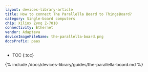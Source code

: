 ```yaml
---
layout: devices-library-article
title: How to connect The Parallella Board to ThingsBoard?
category: Single-board computers
chip: Xilinx Zynq Z-7010
connectivity: Ethernet
vendor: Adapteva
deviceImageFileName: the-parallella-board.png
docsPrefix: paas
---
```



* TOC
{:toc}

{% include /docs/devices-library/guides/the-parallella-board.md %}